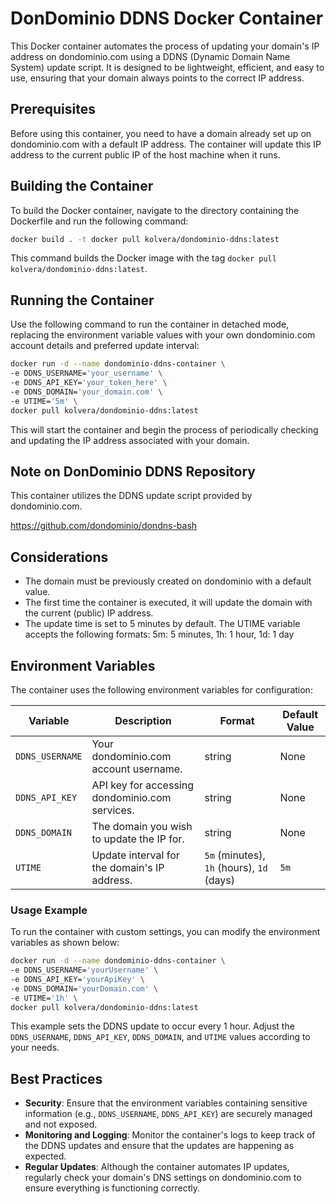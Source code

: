 # DonDominio DDNS Docker Container

This Docker container automates the process of updating your domain's IP address on dondominio.com using a DDNS (Dynamic Domain Name System) update script. It is designed to be lightweight, efficient, and easy to use, ensuring that your domain always points to the correct IP address.

## Prerequisites

Before using this container, you need to have a domain already set up on dondominio.com with a default IP address. The container will update this IP address to the current public IP of the host machine when it runs.

## Building the Container

To build the Docker container, navigate to the directory containing the Dockerfile and run the following command:

```bash
docker build . -t docker pull kolvera/dondominio-ddns:latest
```

This command builds the Docker image with the tag `docker pull kolvera/dondominio-ddns:latest`.

## Running the Container

Use the following command to run the container in detached mode, replacing the environment variable values with your own dondominio.com account details and preferred update interval:

```bash
docker run -d --name dondominio-ddns-container \
-e DDNS_USERNAME='your_username' \
-e DDNS_API_KEY='your_token_here' \
-e DDNS_DOMAIN='your_domain.com' \
-e UTIME='5m' \
docker pull kolvera/dondominio-ddns:latest
```

This will start the container and begin the process of periodically checking and updating the IP address associated with your domain.

## Note on DonDominio DDNS Repository

This container utilizes the DDNS update script provided by dondominio.com.

https://github.com/dondominio/dondns-bash

## Considerations

- The domain must be previously created on dondominio with a default value.
- The first time the container is executed, it will update the domain with the current (public) IP address.
- The update time is set to 5 minutes by default. The UTIME variable accepts the following formats: 5m: 5 minutes, 1h: 1 hour, 1d: 1 day

## Environment Variables

The container uses the following environment variables for configuration:

| Variable        | Description                                    | Format                                    | Default Value |
| --------------- | ---------------------------------------------- | ----------------------------------------- | ------------- |
| `DDNS_USERNAME` | Your dondominio.com account username.          | string                                    | None          |
| `DDNS_API_KEY`  | API key for accessing dondominio.com services. | string                                    | None          |
| `DDNS_DOMAIN`   | The domain you wish to update the IP for.      | string                                    | None          |
| `UTIME`         | Update interval for the domain's IP address.   | `5m` (minutes), `1h` (hours), `1d` (days) | `5m`          |

### Usage Example

To run the container with custom settings, you can modify the environment variables as shown below:

```bash
docker run -d --name dondominio-ddns-container \
-e DDNS_USERNAME='yourUsername' \
-e DDNS_API_KEY='yourApiKey' \
-e DDNS_DOMAIN='yourDomain.com' \
-e UTIME='1h' \
docker pull kolvera/dondominio-ddns:latest
```

This example sets the DDNS update to occur every 1 hour. Adjust the `DDNS_USERNAME`, `DDNS_API_KEY`, `DDNS_DOMAIN`, and `UTIME` values according to your needs.

## Best Practices

- **Security**: Ensure that the environment variables containing sensitive information (e.g., `DDNS_USERNAME`, `DDNS_API_KEY`) are securely managed and not exposed.
- **Monitoring and Logging**: Monitor the container's logs to keep track of the DDNS updates and ensure that the updates are happening as expected.
- **Regular Updates**: Although the container automates IP updates, regularly check your domain's DNS settings on dondominio.com to ensure everything is functioning correctly.

